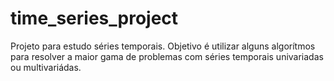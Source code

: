 # time_series_project
Projeto para estudo séries temporais. Objetivo é utilizar alguns algorítmos para resolver a maior gama de problemas com séries temporais univariadas ou multivariádas.
